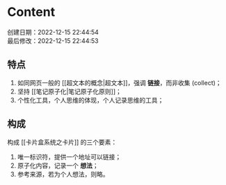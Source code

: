 # Content

创建日期：2022-12-15 22:44:54  
最后修改：2022-12-15 22:44:53

## 特点

1. 如同网页一般的 [[超文本的概念|超文本]]，强调 **链接**，而非收集 (collect)；
2. 坚持 [[笔记原子化|笔记原子化原则]]；
3. 个性化工具，个人思维的体现，个人记录思维的工具；

## 构成

构成 [[卡片盒系统之卡片]] 的三个要素：

1. 唯一标识符，提供一个地址可以链接；
2. 原子化内容，记录一个 **想法**；
3. 参考来源，若为个人想法，则略。
